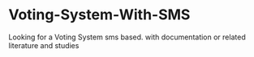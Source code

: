 # Voting-System-With-SMS
Looking for a Voting System sms based. with documentation or related literature and studies

